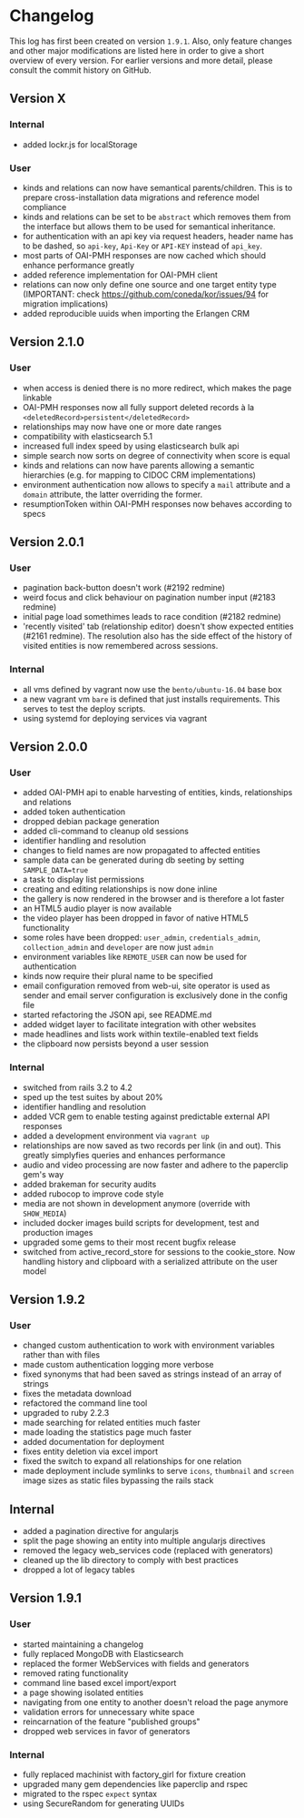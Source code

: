# Changelog

This log has first been created on version `1.9.1`. Also, only feature changes
and other major modifications are listed here in order to give a short overview
of every version. For earlier versions and more detail, please consult the
commit history on GitHub.

## Version X

### Internal

* added lockr.js for localStorage

### User

* kinds and relations can now have semantical parents/children. This is to
  prepare cross-installation data migrations and reference model compliance
* kinds and relations can be set to be `abstract` which removes them from the
  interface but allows them to be used for semantical inheritance.
* for authentication with an api key via request headers, header name has to be
  dashed, so `api-key`, `Api-Key` or `API-KEY` instead of `api_key`.
* most parts of OAI-PMH responses are now cached which should enhance
  performance greatly
* added reference implementation for OAI-PMH client
* relations can now only define one source and one target entity type
  (IMPORTANT: check https://github.com/coneda/kor/issues/94 for migration
  implications)
* added reproducible uuids when importing the Erlangen CRM

## Version 2.1.0

### User

* when access is denied there is no more redirect, which makes the page linkable
* OAI-PMH responses now all fully support deleted records à la
  `<deletedRecord>persistent</deletedRecord>`
* relationships may now have one or more date ranges
* compatibility with elasticsearch 5.1
* increased full index speed by using elasticsearch bulk api
* simple search now sorts on degree of connectivity when score is equal
* kinds and relations can now have parents allowing a semantic hierarchies (e.g.
  for mapping to CIDOC CRM implementations)
* environment authentication now allows to specify a `mail` attribute and
  a `domain` attribute, the latter overriding the former.
* resumptionToken within OAI-PMH responses now behaves according to specs

## Version 2.0.1

### User

* pagination back-button doesn't work (#2192 redmine)
* weird focus and click behaviour on pagination number input (#2183 redmine)
* initial page load somethimes leads to race condition (#2182 redmine)
* 'recently visited' tab (relationship editor) doesn't show expected entities
  (#2161 redmine). The resolution also has the side effect of the history of
  visited entities is now remembered across sessions.

### Internal

* all vms defined by vagrant now use the `bento/ubuntu-16.04` base box
* a new vagrant vm `bare` is defined that just installs requirements. This
  serves to test the deploy scripts.
* using systemd for deploying services via vagrant

## Version 2.0.0

### User

* added OAI-PMH api to enable harvesting of entities, kinds, relationships and 
  relations
* added token authentication
* dropped debian package generation
* added cli-command to cleanup old sessions
* identifier handling and resolution
* changes to field names are now propagated to affected entities
* sample data can be generated during db seeting by setting `SAMPLE_DATA=true`
* a task to display list permissions
* creating and editing relationships is now done inline
* the gallery is now rendered in the browser and is therefore a lot faster
* an HTML5 audio player is now available
* the video player has been dropped in favor of native HTML5 functionality
* some roles have been dropped: `user_admin`, `credentials_admin`,
  `collection_admin` and `developer` are now just `admin`
* environment variables like `REMOTE_USER` can now be used for authentication
* kinds now require their plural name to be specified
* email configuration removed from web-ui, site operator is used as sender and
  email server configuration is exclusively done in the config file
* started refactoring the JSON api, see README.md
* added widget layer to facilitate integration with other websites
* made headlines and lists work within textile-enabled text fields
* the clipboard now persists beyond a user session

### Internal

* switched from rails 3.2 to 4.2
* sped up the test suites by about 20%
* identifier handling and resolution
* added VCR gem to enable testing against predictable external API responses
* added a development environment via `vagrant up`
* relationships are now saved as two records per link (in and out). This greatly
  simplyfies queries and enhances performance
* audio and video processing are now faster and adhere to the paperclip gem's
  way
* added brakeman for security audits
* added rubocop to improve code style
* media are not shown in development anymore (override with `SHOW_MEDIA`)
* included docker images build scripts for development, test and production
  images
* upgraded some gems to their most recent bugfix release
* switched from active_record_store for sessions to the cookie_store. Now
  handling history and clipboard with a serialized attribute on the user model


## Version 1.9.2

### User

* changed custom authentication to work with environment variables rather than
  with files
* made custom authentication logging more verbose
* fixed synonyms that had been saved as strings instead of an array of strings
* fixes the metadata download
* refactored the command line tool
* upgraded to ruby 2.2.3
* made searching for related entities much faster
* made loading the statistics page much faster
* added documentation for deployment
* fixes entity deletion via excel import
* fixed the switch to expand all relationships for one relation
* made deployment include symlinks to serve `icons`, `thumbnail` and `screen`
  image sizes as static files bypassing the rails stack

## Internal

* added a pagination directive for angularjs
* split the page showing an entity into multiple angularjs directives
* removed the legacy web_services code (replaced with generators)
* cleaned up the lib directory to comply with best practices
* dropped a lot of legacy tables

## Version 1.9.1

### User

* started maintaining a changelog
* fully replaced MongoDB with Elasticsearch
* replaced the former WebServices with fields and generators
* removed rating functionality
* command line based excel import/export
* a page showing isolated entities
* navigating from one entity to another doesn't reload the page anymore
* validation errors for unnecessary white space
* reincarnation of the feature "published groups"
* dropped web services in favor of generators

### Internal

* fully replaced machinist with factory_girl for fixture creation
* upgraded many gem dependencies like paperclip and rspec
* migrated to the rspec `expect` syntax
* using SecureRandom for generating UUIDs